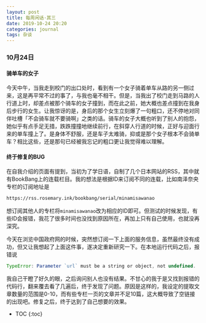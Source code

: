 ```yaml
---
layout: post
title: 每周闲话·其三
date: 2019-10-24 20:20
categories: journal
tags: 杂谈
---
```


### 10月24日

#### 骑单车的女子

今天中午，当我走到校门的出口处时，看到有一个女子骑着单车从路的另一侧过来，这是再平常不过的事了，与我也毫不相干。但是，当我出了校门走到马路的人行道上时，却差点被那个骑车的女子撞到，而在此之前，她大概也差点撞到在我身后步行的女生。让我惊讶的是，身后的那个女生立刻爆了一句粗口，还不停地对同伴吐槽「不会骑车就不要骑啊」之类的话。骑车的女子大概也听到了别人的抱怨，她似乎有点手足无措，跌跌撞撞地继续前行，在斜穿人行道的时候，正好与迎面行来的单车撞上了。是身体不舒服，还是车子太难骑，抑或是那个女子根本不会骑单车？相比这些，还是那句已经被我忘记的粗口更让我觉得难以理解。

#### 终于修复的BUG

在自我介绍的页面有提到，当初为了学日语，自制了几个日本网站的RSS，其中就有BookBang上的连载栏目。我的想法是根据ID来订阅不同的连载，比如南泽奈央专栏的订阅地址是
```html
https://rss.rosemary.ink/bookbang/serial/minamisawanao
```
想订阅其他人的专栏将`minamisawanao`改为相应的ID即可。但测试的时候发现，有些ID会报错，我花了很多时间也没找到原因所在，再加上只有自己使用，也就没再深究。

今天在浏览中国政府网的时候，突然想订阅一下上面的服务信息，虽然最终没有成功，但又让我想起了上面这件事，遂决定重新研究一下。在本地运行代码之后，报错说
```js
TypeError: Parameter `url` must be a string or object, not undefined.
```
我自己干瞪了好久的眼，之后询问别人也没有结果。不甘心的我于是又找到报错的代码行，翻来覆去看了几遍后，终于发现了问题。原因是这样的，我设定的提取文章数量的范围是0-10，而有些专栏一页的文章并不足10篇，这大概导致了空链接的出现吧。修复之后，终于达到了自己想要的效果。

* TOC
{:toc}
